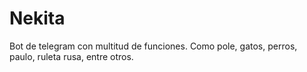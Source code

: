 # Nekita
Bot de telegram con multitud de funciones. Como pole, gatos, perros, paulo, ruleta rusa, entre otros.
